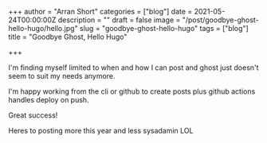 +++
author = "Arran Short"
categories = ["blog"]
date = 2021-05-24T00:00:00Z
description = ""
draft = false
image = "/post/goodbye-ghost-hello-hugo/hello.jpg"
slug = "goodbye-ghost-hello-hugo"
tags = ["blog"]
title = "Goodbye Ghost, Hello Hugo"

+++


I'm finding myself limited to when and how I can post and ghost just doesn't seem to suit my needs anymore.

I'm happy working from the cli or github to create posts plus github actions handles deploy on push.

Great success!

Heres to posting more this year and less sysadamin LOL
